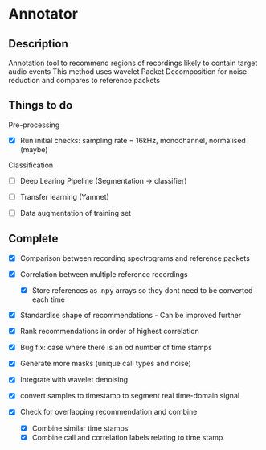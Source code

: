 # Annotator

## Description
Annotation tool to recommend regions of recordings likely to contain target audio events
This method uses wavelet Packet Decomposition for noise reduction and compares to reference packets


## Things to do
Pre-processing
- [x] Run initial checks: sampling rate = 16kHz, monochannel, normalised (maybe)

Classification
- [ ] Deep Learing Pipeline (Segmentation -> classifier)
- [ ] Transfer learning (Yamnet)
- [ ] Data augmentation of training set


## Complete
- [x] Comparison between recording spectrograms and reference packets
  
- [x] Correlation between multiple reference recordings
  - [x] Store references as .npy arrays so they dont need to be converted each time
- [x] Standardise shape of recommendations - Can be improved further
- [x] Rank recommendations in order of highest correlation
- [x] Bug fix: case where there is an od number of time stamps

- [x] Generate more masks (unique call types and noise)
- [x] Integrate with wavelet denoising 
- [x] convert samples to timestamp to segment real time-domain signal
- [x] Check for overlapping recommendation and combine
  - [x] Combine similar time stamps
  - [x] Combine call and correlation labels relating to time stamp